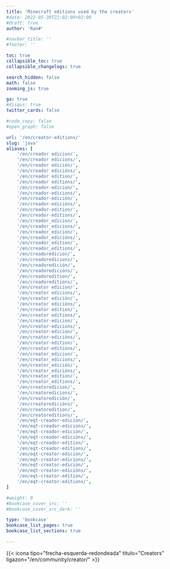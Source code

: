 ```yaml
---
title: 'Minecraft editions used by the creators'
#date: 2022-05-30T22:02:00+02:00
#draft: true
author: 'Ran#'

#navbar_title: ''
#footer: ''

toc: true
collapsible_toc: true
collapsible_changelogs: true

search_hidden: false
math: false
zooming_js: true

ga: true
#disqus: true
twitter_cards: false

#code_copy: false
#open_graph: false

url: '/en/creator-editions/'
slug: 'java'
aliases: [
    '/en/creador edicion/',
    '/en/creador edicions/',
    '/en/creador edición/',
    '/en/creador edicións/',
    '/en/creador edition/',
    '/en/creador editions/',
    '/en/creador-edicion/',
    '/en/creador-edicions/',
    '/en/creador-edición/',
    '/en/creador-edicións/',
    '/en/creador-edition/',
    '/en/creador-editions/',
    '/en/creador_edicion/',
    '/en/creador_edicions/',
    '/en/creador_edición/',
    '/en/creador_edicións/',
    '/en/creador_edition/',
    '/en/creador_editions/',
    '/en/creadoredicion/',
    '/en/creadoredicions/',
    '/en/creadoredición/',
    '/en/creadoredicións/',
    '/en/creadoredition/',
    '/en/creadoreditions/',
    '/en/creator edicion/',
    '/en/creator edicions/',
    '/en/creator edición/',
    '/en/creator edicións/',
    '/en/creator edition/',
    '/en/creator editions/',
    '/en/creator-edicion/',
    '/en/creator-edicions/',
    '/en/creator-edición/',
    '/en/creator-edicións/',
    '/en/creator-edition/',
    '/en/creator-editions/',
    '/en/creator_edicion/',
    '/en/creator_edicions/',
    '/en/creator_edición/',
    '/en/creator_edicións/',
    '/en/creator_edition/',
    '/en/creator_editions/',
    '/en/creatoredicion/',
    '/en/creatoredicions/',
    '/en/creatoredición/',
    '/en/creatoredicións/',
    '/en/creatoredition/',
    '/en/creatoreditions/',
    '/en/eqt-creador-edicion/',
    '/en/eqt-creador-edicions/',
    '/en/eqt-creador-edición/',
    '/en/eqt-creador-edicións/',
    '/en/eqt-creador-edition/',
    '/en/eqt-creador-editions/',
    '/en/eqt-creator-edicion/',
    '/en/eqt-creator-edicions/',
    '/en/eqt-creator-edición/',
    '/en/eqt-creator-edicións/',
    '/en/eqt-creator-edition/',
    '/en/eqt-creator-editions/',
]

#weight: 0
#bookcase_cover_src: ''
#bookcase_cover_src_dark: ''

type: 'bookcase'
bookcase_list_pages: true
bookcase_list_sections: true

---
```


{{< icona tipo="frecha-esquerda-redondeada" titulo="Creators" ligazon="/en/community/creator/" >}}
